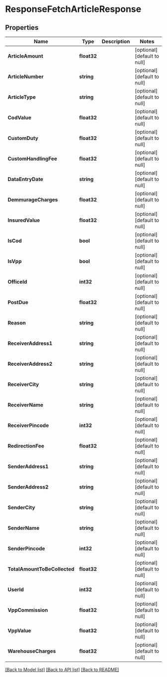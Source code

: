# ResponseFetchArticleResponse

## Properties
Name | Type | Description | Notes
------------ | ------------- | ------------- | -------------
**ArticleAmount** | **float32** |  | [optional] [default to null]
**ArticleNumber** | **string** |  | [optional] [default to null]
**ArticleType** | **string** |  | [optional] [default to null]
**CodValue** | **float32** |  | [optional] [default to null]
**CustomDuty** | **float32** |  | [optional] [default to null]
**CustomHandlingFee** | **float32** |  | [optional] [default to null]
**DataEntryDate** | **string** |  | [optional] [default to null]
**DemmurageCharges** | **float32** |  | [optional] [default to null]
**InsuredValue** | **float32** |  | [optional] [default to null]
**IsCod** | **bool** |  | [optional] [default to null]
**IsVpp** | **bool** |  | [optional] [default to null]
**OfficeId** | **int32** |  | [optional] [default to null]
**PostDue** | **float32** |  | [optional] [default to null]
**Reason** | **string** |  | [optional] [default to null]
**ReceiverAddress1** | **string** |  | [optional] [default to null]
**ReceiverAddress2** | **string** |  | [optional] [default to null]
**ReceiverCity** | **string** |  | [optional] [default to null]
**ReceiverName** | **string** |  | [optional] [default to null]
**ReceiverPincode** | **int32** |  | [optional] [default to null]
**RedirectionFee** | **float32** |  | [optional] [default to null]
**SenderAddress1** | **string** |  | [optional] [default to null]
**SenderAddress2** | **string** |  | [optional] [default to null]
**SenderCity** | **string** |  | [optional] [default to null]
**SenderName** | **string** |  | [optional] [default to null]
**SenderPincode** | **int32** |  | [optional] [default to null]
**TotalAmountToBeCollected** | **float32** |  | [optional] [default to null]
**UserId** | **int32** |  | [optional] [default to null]
**VppCommission** | **float32** |  | [optional] [default to null]
**VppValue** | **float32** |  | [optional] [default to null]
**WarehouseCharges** | **float32** |  | [optional] [default to null]

[[Back to Model list]](../README.md#documentation-for-models) [[Back to API list]](../README.md#documentation-for-api-endpoints) [[Back to README]](../README.md)


